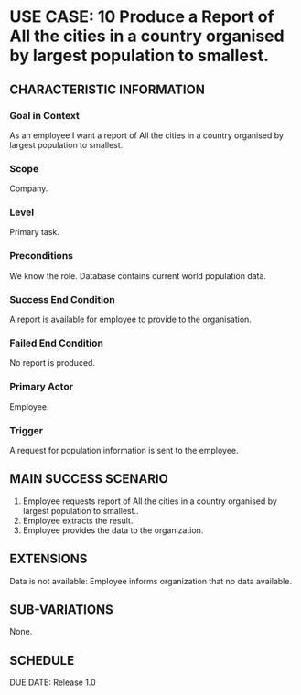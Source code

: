 # USE CASE: 10 Produce a Report of All the cities in a country organised by largest population to smallest.
## CHARACTERISTIC INFORMATION
### Goal in Context
As an employee I want a report of All the cities in a country organised by largest population to smallest.

### Scope
Company.

### Level
Primary task.

### Preconditions
We know the role. Database contains current world population data.

### Success End Condition
A report is available for employee to provide to the organisation.

### Failed End Condition
No report is produced.

### Primary Actor
Employee.

### Trigger
A request for population information is sent to the employee.

## MAIN SUCCESS SCENARIO
1. Employee requests report of All the cities in a country organised by largest population to smallest..
2. Employee extracts the result.
3. Employee provides the data to the organization.
## EXTENSIONS
Data is not available:
Employee informs organization that no data available.
## SUB-VARIATIONS
None.

## SCHEDULE
DUE DATE: Release 1.0